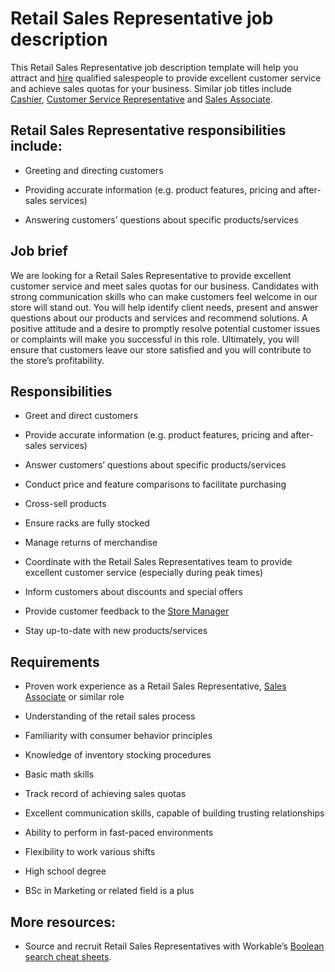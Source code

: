 # Retail Sales Representative job description
This Retail Sales Representative job description template will help you attract and <a href="https://resources.workable.com/tutorial/hiring-salespeople">hire</a> qualified salespeople to provide excellent customer service and achieve sales quotas for your business.
Similar job titles include <a href="https://resources.workable.com/cashier-job-description">Cashier</a>, <a href="https://resources.workable.com/customer-service-representative-job-description">Customer Service Representative</a> and <a href="https://resources.workable.com/sales-associate-job-description">Sales Associate</a>.


## Retail Sales Representative responsibilities include:
* Greeting and directing customers

* Providing accurate information (e.g. product features, pricing and after-sales services)

* Answering customers’ questions about specific products/services


## Job brief

We are looking for a Retail Sales Representative to provide excellent customer service and meet sales quotas for our business.
Candidates with strong communication skills who can make customers feel welcome in our store will stand out. You will help identify client needs, present and answer questions about our products and services and recommend solutions. A positive attitude and a desire to promptly resolve potential customer issues or complaints will make you successful in this role.
Ultimately, you will ensure that customers leave our store satisfied and you will contribute to the store’s profitability.


## Responsibilities

* Greet and direct customers

* Provide accurate information (e.g. product features, pricing and after-sales services)

* Answer customers’ questions about specific products/services

* Conduct price and feature comparisons to facilitate purchasing

* Cross-sell products

* Ensure racks are fully stocked

* Manage returns of merchandise

* Coordinate with the Retail Sales Representatives team to provide excellent customer service (especially during peak times)

* Inform customers about discounts and special offers

* Provide customer feedback to the <a href="https://resources.workable.com/store-manager-job-description" target="_blank" rel="noopener">Store Manager</a>

* Stay up-to-date with new products/services


## Requirements

* Proven work experience as a Retail Sales Representative, <a href="https://resources.workable.com/sales-associate-job-description" target="_blank" rel="noopener">Sales Associate</a> or similar role

* Understanding of the retail sales process

* Familiarity with consumer behavior principles

* Knowledge of inventory stocking procedures

* Basic math skills

* Track record of achieving sales quotas

* Excellent communication skills, capable of building trusting relationships

* Ability to perform in fast-paced environments

* Flexibility to work various shifts

* High school degree

* BSc in Marketing or related field is a plus

## More resources:
* Source and recruit Retail Sales Representatives with Workable’s <a href="https://resources.workable.com/find-salespeople-boolean-search-strings">Boolean search cheat sheets</a>.
